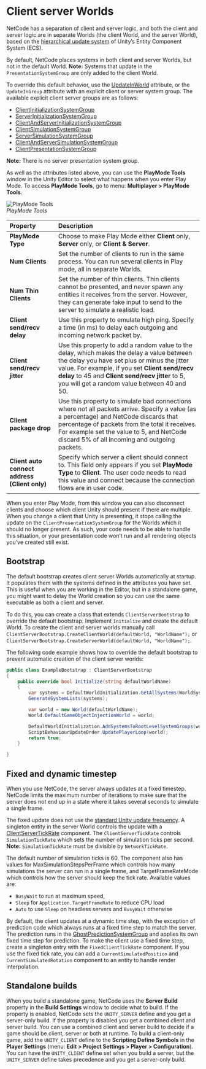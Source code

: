 # Client server Worlds

NetCode has a separation of client and server logic, and both the client and server logic are in separate Worlds (the client World, and the server World), based on the [hierarchical update system](https://docs.unity3d.com/Packages/com.unity.entities@latest/index.html?subfolder=/manual/system_update_order.html) of Unity’s Entity Component System (ECS).

By default, NetCode places systems in both client and server Worlds, but not in the default World. **Note:** Systems that update in the `PresentationSystemGroup` are only added to the client World.

To override this default behavior, use the  [UpdateInWorld](https://docs.unity3d.com/Packages/com.unity.netcode@latest/index.html?subfolder=/api/Unity.NetCode.UpdateInWorld.html) attribute, or the `UpdateInGroup` attribute with an explicit client or server system group. The available explicit client server groups are as follows:

* [ClientInitializationSystemGroup](https://docs.unity3d.com/Packages/com.unity.netcode@latest/index.html?subfolder=/api/Unity.NetCode.ClientInitializationSystemGroup.html)
* [ServerInitializationSystemGroup](https://docs.unity3d.com/Packages/com.unity.netcode@latest/index.html?subfolder=/api/Unity.NetCode.ServerInitializationSystemGroup.html)
* [ClientAndServerInitializationSystemGroup](https://docs.unity3d.com/Packages/com.unity.netcode@latest/index.html?subfolder=/api/Unity.NetCode.ClientAndServerInitializationSystemGroup.html)
* [ClientSimulationSystemGroup](https://docs.unity3d.com/Packages/com.unity.netcode@latest/index.html?subfolder=/api/Unity.NetCode.ClientSimulationSystemGroup.html)
* [ServerSimulationSystemGroup](https://docs.unity3d.com/Packages/com.unity.netcode@latest/index.html?subfolder=/api/Unity.NetCode.ServerSimulationSystemGroup.html)
* [ClientAndServerSimulationSystemGroup ](https://docs.unity3d.com/Packages/com.unity.netcode@latest/index.html?subfolder=/api/Unity.NetCode.ClientAndServerSimulationSystemGroup.html)
* [ClientPresentationSystemGroup](https://docs.unity3d.com/Packages/com.unity.netcode@latest/index.html?subfolder=/api/Unity.NetCode.ClientPresentationSystemGroup.html)

**Note:** There is no server presentation system group.

As well as the attributes listed above, you can use the __PlayMode Tools__ window in the Unity Editor to select what happens when you enter Play Mode. To access __PlayMode Tools__, go to menu: __Multiplayer &gt; PlayMode Tools__.

![PlayMode Tools](/images/playmode-tools.png)<br/>_PlayMode Tools_

|**Property**|**Description**|
|:---|:---|
|__PlayMode Type__|Choose to make Play Mode either __Client__ only, __Server__ only, or __Client & Server__.|
|__Num Clients__|Set the number of clients to run in the same process. You can run several clients in Play mode, all in separate Worlds.|
|__Num Thin Clients__|Set the number of thin clients. Thin clients cannot be presented, and never spawn any entities it receives from the server. However, they can generate fake input to send to the server to simulate a realistic load.|
|__Client send/recv delay__|Use this property to emulate high ping. Specify a time (in ms) to delay each outgoing and incoming network packet by. |
|__Client send/recv jitter__|Use this property to add a random value to the delay, which makes the delay a value between the delay you have set plus or minus the jitter value. For example, if you set __Client send/recv delay__ to 45 and __Client send/recv jitter__ to 5, you will get a random value between 40 and 50.|
|__Client package drop__|Use this property to simulate bad connections where not all packets arrive. Specify a value (as a percentage) and NetCode discards that percentage of packets from the total it receives. For example set the value to 5, and NetCode discard 5% of all incoming and outgoing packets.|
|__Client auto connect address (Client only)__|Specify which server a client should connect to. This field only appears if you set __PlayMode Type__ to __Client__. The user code needs to read this value and connect because the connection flows are in user code. |

When you enter Play Mode, from this window you can also disconnect clients and choose which client Unity should present if there are multiple. When you change a client that Unity is presenting, it stops calling the update on the `ClientPresentationSystemGroup` for the Worlds which it should no longer present. As such, your code needs to be able to handle this situation, or your presentation code won’t run and all rendering objects you’ve created still exist.

## Bootstrap

The default bootstrap creates client server Worlds automatically at startup. It populates them with the systems defined in the attributes you have set. This is useful when you are working in the Editor, but in a standalone game, you might want to delay the World creation so you can use the same executable as both a client and server.

To do this, you can create a class that extends `ClientServerBootstrap` to override the default bootstrap. Implement `Initialize` and create the default World. To create the client and server worlds manually call `ClientServerBootstrap.CreateClientWorld(defaultWorld, "WorldName");` or `ClientServerBootstrap.CreateServerWorld(defaultWorld, "WorldName");`.

The following code example shows how to override the default bootstrap to prevent automatic creation of the client server worlds:

```c#
public class ExampleBootstrap : ClientServerBootstrap
{
    public override bool Initialize(string defaultWorldName)
    {
        var systems = DefaultWorldInitialization.GetAllSystems(WorldSystemFilterFlags.Default);
        GenerateSystemLists(systems);

        var world = new World(defaultWorldName);
        World.DefaultGameObjectInjectionWorld = world;

        DefaultWorldInitialization.AddSystemsToRootLevelSystemGroups(world, ExplicitDefaultWorldSystems);
        ScriptBehaviourUpdateOrder.UpdatePlayerLoop(world);
        return true;
    }

}
```

## Fixed and dynamic timestep

When you use NetCode, the server always updates at a fixed timestep. NetCode limits the maximum number of iterations to make sure that the server does not end up in a state where it takes several seconds to simulate a single frame.

The fixed update does not use the [standard Unity update frequency](https://docs.unity3d.com/Manual/class-TimeManager.html). A singleton entity in the server World controls the update with a [ClientServerTickRate](https://docs.unity3d.com/Packages/com.unity.netcode@latest/index.html?subfolder=/api/Unity.NetCode.ClientServerTickRate.html) component. The `ClientServerTickRate` controls `SimulationTickRate` which sets the number of simulation ticks per second. **Note:** `SimulationTickRate` must be divisible by `NetworkTickRate`.

The default number of simulation ticks is 60. The component also has values for MaxSimulationStepsPerFrame which controls how many simulations the server can run in a single frame, and TargetFrameRateMode which controls how the server should keep the tick rate. Available values are:
* `BusyWait` to run at maximum speed,
* `Sleep` for `Application.TargetFrameRate` to reduce CPU load
* `Auto` to use `Sleep` on headless servers and `BusyWait` otherwise

By default, the client updates at a dynamic time step, with the exception of prediction code which always runs at a fixed time step to match the server. The prediction runs in the [GhostPredictionSystemGroup](https://docs.unity3d.com/Packages/com.unity.netcode@latest/index.html?subfolder=/api/Unity.NetCode.GhostPredictionSystemGroup.html) and applies its own fixed time step for prediction. To make the client use a fixed time step, create a singleton entry with the `FixedClientTickRate` component. If you use the fixed tick rate, you can add a `CurrentSimulatedPosition` and `CurrentSimulatedRotation` component to an entity to handle render interpolation.

## Standalone builds

When you build a standalone game, NetCode uses the __Server Build__ property in the __Build Settings__ window to decide what to build. If the property is enabled, NetCode sets the ```UNITY_SERVER``` define and you get a server-only build. If the property is disabled you get a combined client and server build. You can use a combined client and server build to decide if a game should be client, server or both at runtime. To build a client-only game, add the ```UNITY_CLIENT``` define to the __Scripting Define Symbols__ in the __Player Settings__ (menu: __Edit &gt; Project Settings &gt; Player &gt; Configuration__). You can have the ```UNITY_CLIENT``` define set when you build a server, but the ```UNITY_SERVER``` define takes precedence and you get a server-only build.
